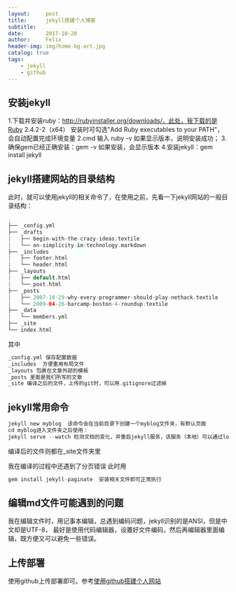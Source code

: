 ```yaml
---
layout:     post
title:      jekyll搭建个人博客
subtitle:   
date:       2017-10-20
author:     Felix
header-img: img/home-bg-art.jpg
catalog: true
tags:
    - jekyll
    - github
---
```



## 安装jekyll

1.下载并安装ruby：http://rubyinstaller.org/downloads/，此处，我下载的是Ruby 2.4.2-2（x64）
     安装时可勾选"Add Ruby executables to your PATH"，会自动配置完成环境变量
2.cmd 输入 ruby -v 如果显示版本，说明安装成功；
3.确保gem已经正确安装：gem -v 如果安装，会显示版本
4.安装jekyll：gem install jekyll

## jekyll搭建网站的目录结构

此时，就可以使用jekyll的相关命令了，在使用之前，先看一下jekyll网站的一般目录结构：
```swift
.
├── _config.yml
├── _drafts
|   ├── begin-with-the-crazy-ideas.textile
|   └── on-simplicity-in-technology.markdown
├── _includes
|   ├── footer.html
|   └── header.html
├── _layouts
|   ├── default.html
|   └── post.html
├── _posts
|   ├── 2007-10-29-why-every-programmer-should-play-nethack.textile
|   └── 2009-04-26-barcamp-boston-4-roundup.textile
├── _data
|   └── members.yml
├── _site
└── index.html
```
其中
```swift
_config.yml 保存配置数据
_includes  方便重用布局文件
_layouts 包裹在文章外部的模板
_posts 里面是我们所写的文章
_site 编译之后的文件，上传的git时，可以用.gitignore过滤掉
```

## jekyll常用命令

```swift
jekyll new myblog  该命令会在当前目录下创建一个myblog文件夹，有默认页面
cd myblog进入文件夹之后使用：
jekyll serve --watch 检测文档的变化，并重启jekyll服务，该服务（本地）可以通过localhost:4000访问
```
编译后的文件则都在_site文件夹里

我在编译的过程中还遇到了分页错误
此时用
```swift
gem install jekyll-paginate  安装相关文件即可正常执行
```

## 编辑md文件可能遇到的问题

我在编辑文件时，用记事本编辑，总遇到编码问题，jekyll识别的是ANSI，但是中文却是UTF-8，
最好是使用代码编辑器，设置好文件编码，然后再编辑器里面编辑，既方便又可以避免一些错误。

## 上传部署

使用github上传部署即可。参考[使用github搭建个人网站]()

